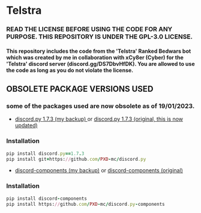 <h1> Telstra </h1>
<h3> READ THE LICENSE BEFORE USING THE CODE FOR ANY PURPOSE. THIS REPOSITORY IS UNDER THE GPL-3.0 LICENSE. </h3>

<h4> This repository includes the code from the 'Telstra' Ranked Bedwars bot which was created by me in collaboration with xCy8er (Cyber) for the 'Telstra' discord server (discord.gg/DS7DbvHfDK). You are allowed to use the code as long as you do not violate the license. </h4>

<h2> OBSOLETE PACKAGE VERSIONS USED </h2>
<h3> some of the packages used are now obsolete as of 19/01/2023. </h3>

- [discord.py 1.7.3 (my backup) ](https://github.com/PXD-mc/discord.py) or [discord.py 1.7.3 (original, this is now updated)](https://github.com/Rapptz/discord.py)

<h3> Installation </h3>

```ruby
pip install discord.py==1.7.3
pip install git+https://github.com/PXD-mc/discord.py
```

- [discord-components (my backup)](https://github.com/PXD-mc/discord.py-components) or [discord-components (original)](https://github.com/kiki7000/discord.py-components) 

<h3> Installation </h3>

```ruby
pip install discord-components
pip install https://github.com/PXD-mc/discord.py-components
```
